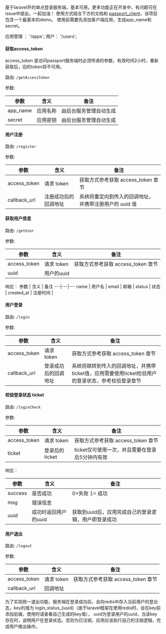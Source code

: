 基于laravel开的单点登录服务端，基本可用，更多功能正在开发中，有问题可在issue中提出，一起加油！
使用方式结合下方的文档和 [passport_client](https://gitee.com/hesunfly/passport_client)，该项目包含一个最基本的demo。
使用前需要先添加客户端应用，生成app_name和secret。

应用管理 ： '/apps';
用户： '/users';

#### 获取access_token
access_token 是访问passport服务端时必须传递的参数，有效时间2小时，重新获取后，旧的token将不可用。

路由: `/getAccessToken`

参数:

参数 | 含义 | 备注
---|---|---
app_name | 应用名称 | 由后台服务管理自动生成
secret | 应用密钥 | 由后台服务管理自动生成

#### 用户注册

路由: `/register`

参数:

参数 | 含义 | 备注
---|---|---
access_token | 请求 token | 获取方式参考获取 access_token 章节
callback_url | 注册成功后的回调地址 | 系统将重定向到传入的回调地址，并携带注册用户的 uuid 值

#### 获取用户信息

路由: `/getUser`

参数:

参数 | 含义 | 备注
---|---|---
access_token | 请求 token | 获取方式参考获取 access_token 章节
uuid | 用户的uuid | 

响应：
参数 | 含义 | 备注
---|---|---
name | 用户名 | 
email | 邮箱 | 
status | 状态 | 
created_at | 注册时间 | 

#### 用户登录

路由: `/login`

参数:

参数 | 含义 | 备注
---|---|---
access_token | 请求 token | 获取方式参考获取 access_token 章节
callback_url | 登录成功后的回调地址 | 系统将跳转到传入的回调地址，并携带ticket值，应用需要使用ticket检验用户的登录状态，参考校验登录章节


#### 校验登录状态 ticket

路由: `/loginCheck`

参数:

参数 | 含义 | 备注
---|---|---
access_token | 请求 token | 获取方式参考获取 access_token 章节
ticket | 登录后的ticket | ticket仅可使用一次，并且需要在登录后5分钟内有效

响应：

参数 | 含义 | 备注
---|---|---
success | 是否成功 | 0=失败 1= 成功
msg | 错误信息 | 
uuid |成功时返回用户的uuid | 获取到uuid后，应用完成自己的登录逻辑，用户即登录成功 


#### 用户退出

路由: `/logout`

参数:

参数 | 含义 | 备注
---|---|---
access_token | 请求 token | 获取方式参考获取 access_token 章节
callback_url | 回调地址 | 

为了实现统一退出功能，服务端在登录成功后，会向redis中存入当前用户的登台态，key的值为 login_status_{uuid}（由于laravel框架在使用redis时，会在key前添加前缀，使用时请查看自己生成的key值）， uuid为登录用户的uuid，当该key存在时，说明用户在登录状态。否则为已注销，应用应该执行自己的注销逻辑，完成用户推出操作。
